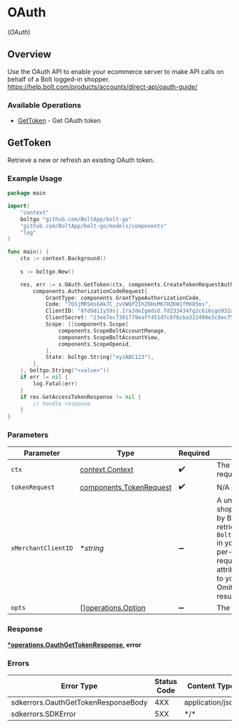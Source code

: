 # OAuth
(*OAuth*)

## Overview

Use the OAuth API to enable your ecommerce server to make API calls on behalf of a Bolt logged-in shopper.
<https://help.bolt.com/products/accounts/direct-api/oauth-guide/>

### Available Operations

* [GetToken](#gettoken) - Get OAuth token

## GetToken

Retrieve a new or refresh an existing OAuth token.

### Example Usage

```go
package main

import(
	"context"
	boltgo "github.com/BoltApp/bolt-go"
	"github.com/BoltApp/bolt-go/models/components"
	"log"
)

func main() {
    ctx := context.Background()
    
    s := boltgo.New()

    res, err := s.OAuth.GetToken(ctx, components.CreateTokenRequestAuthorizationCodeRequest(
        components.AuthorizationCodeRequest{
            GrantType: components.GrantTypeAuthorizationCode,
            Code: "7GSjMRSHs6Ak7C_zvVW6P2IhZOHxMK7HZKW1fMX85ms",
            ClientID: "8fd9diIy59sj.IraJdeIgmdsO.fd233434fg2c616cgo932aa6e1e4fc627a9385045gr395222a127gi93c595rg4",
            ClientSecret: "23ee7ec7301779eaff451d7c6f6cba322499e3c0ec752f800c72a8f99217e3a8",
            Scope: []components.Scope{
                components.ScopeBoltAccountManage,
                components.ScopeBoltAccountView,
                components.ScopeOpenid,
            },
            State: boltgo.String("xyzABC123"),
        },
    ), boltgo.String("<value>"))
    if err != nil {
        log.Fatal(err)
    }
    if res.GetAccessTokenResponse != nil {
        // handle response
    }
}
```

### Parameters

| Parameter                                                                                                                                                                                                                                                                                                            | Type                                                                                                                                                                                                                                                                                                                 | Required                                                                                                                                                                                                                                                                                                             | Description                                                                                                                                                                                                                                                                                                          |
| -------------------------------------------------------------------------------------------------------------------------------------------------------------------------------------------------------------------------------------------------------------------------------------------------------------------- | -------------------------------------------------------------------------------------------------------------------------------------------------------------------------------------------------------------------------------------------------------------------------------------------------------------------- | -------------------------------------------------------------------------------------------------------------------------------------------------------------------------------------------------------------------------------------------------------------------------------------------------------------------- | -------------------------------------------------------------------------------------------------------------------------------------------------------------------------------------------------------------------------------------------------------------------------------------------------------------------- |
| `ctx`                                                                                                                                                                                                                                                                                                                | [context.Context](https://pkg.go.dev/context#Context)                                                                                                                                                                                                                                                                | :heavy_check_mark:                                                                                                                                                                                                                                                                                                   | The context to use for the request.                                                                                                                                                                                                                                                                                  |
| `tokenRequest`                                                                                                                                                                                                                                                                                                       | [components.TokenRequest](../../models/components/tokenrequest.md)                                                                                                                                                                                                                                                   | :heavy_check_mark:                                                                                                                                                                                                                                                                                                   | N/A                                                                                                                                                                                                                                                                                                                  |
| `xMerchantClientID`                                                                                                                                                                                                                                                                                                  | **string*                                                                                                                                                                                                                                                                                                            | :heavy_minus_sign:                                                                                                                                                                                                                                                                                                   | A unique identifier for a shopper's device, generated by Bolt. The value is retrieved with `Bolt.state.merchantClientId` in your frontend context, per-shopper. This header is required for proper attribution of this operation to your analytics reports. Omitting this header may result in incorrect statistics. |
| `opts`                                                                                                                                                                                                                                                                                                               | [][operations.Option](../../models/operations/option.md)                                                                                                                                                                                                                                                             | :heavy_minus_sign:                                                                                                                                                                                                                                                                                                   | The options for this request.                                                                                                                                                                                                                                                                                        |

### Response

**[*operations.OauthGetTokenResponse](../../models/operations/oauthgettokenresponse.md), error**

### Errors

| Error Type                          | Status Code                         | Content Type                        |
| ----------------------------------- | ----------------------------------- | ----------------------------------- |
| sdkerrors.OauthGetTokenResponseBody | 4XX                                 | application/json                    |
| sdkerrors.SDKError                  | 5XX                                 | \*/\*                               |